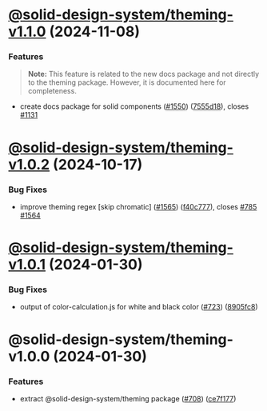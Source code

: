 # [@solid-design-system/theming-v1.1.0](https://github.com/solid-design-system/solid/compare/theming/1.0.2...theming/1.1.0) (2024-11-08)


### Features

> **Note:** This feature is related to the new docs package and not directly to the theming package. However, it is documented here for completeness.

* create docs package for solid components ([#1550](https://github.com/solid-design-system/solid/issues/1550)) ([7555d18](https://github.com/solid-design-system/solid/commit/7555d182abfa34a23521c839180ae4b67604717e)), closes [#1131](https://github.com/solid-design-system/solid/issues/1131)

# [@solid-design-system/theming-v1.0.2](https://github.com/solid-design-system/solid/compare/theming/1.0.1...theming/1.0.2) (2024-10-17)


### Bug Fixes

* improve theming regex [skip chromatic] ([#1565](https://github.com/solid-design-system/solid/issues/1565)) ([f40c777](https://github.com/solid-design-system/solid/commit/f40c7775512fb803bf4f61c5c7a822aa948086b0)), closes [#785](https://github.com/solid-design-system/solid/issues/785) [#1564](https://github.com/solid-design-system/solid/issues/1564)

# [@solid-design-system/theming-v1.0.1](https://github.com/solid-design-system/solid/compare/theming/1.0.0...theming/1.0.1) (2024-01-30)


### Bug Fixes

* output of color-calculation.js for white and black color ([#723](https://github.com/solid-design-system/solid/issues/723)) ([8905fc8](https://github.com/solid-design-system/solid/commit/8905fc865caadcfa4f81d24929af48ac4ff556cb))

# @solid-design-system/theming-v1.0.0 (2024-01-30)


### Features

* extract @solid-design-system/theming package ([#708](https://github.com/solid-design-system/solid/issues/708)) ([ce7f177](https://github.com/solid-design-system/solid/commit/ce7f177cfebd8ed9647d3d0d268fbfb900464892))
